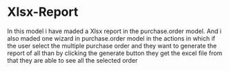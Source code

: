# Xlsx-Report
In this model i have maded a Xlsx report in the purchase.order model. And i also maded one wizard in purchase.order model in the actions in which if the user select the multiple purchase order and they want to generate the report of all than by clicking the generate button they get the excel file from that they are able to see all the selected order
